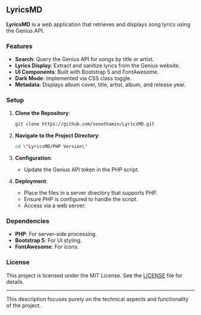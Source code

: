 ## LyricsMD

**LyricsMD** is a web application that retrieves and displays song lyrics using the Genius API. 

### Features

- **Search**: Query the Genius API for songs by title or artist.
- **Lyrics Display**: Extract and sanitize lyrics from the Genius website.
- **UI Components**: Built with Bootstrap 5 and FontAwesome.
- **Dark Mode**: Implemented via CSS class toggle.
- **Metadata**: Displays album cover, title, artist, album, and release year.

### Setup

1. **Clone the Repository**:
   ```bash
   git clone https://github.com/sonothamin/LyricsMD.git
   ```

2. **Navigate to the Project Directory**:
   ```bash
   cd \"LyricsMD/PHP Version\"
   ```

3. **Configuration**:
   - Update the Genius API token in the PHP script.

4. **Deployment**:
   - Place the files in a server directory that supports PHP.
   - Ensure PHP is configured to handle the script.
   - Access via a web server.

### Dependencies

- **PHP**: For server-side processing.
- **Bootstrap 5**: For UI styling.
- **FontAwesome**: For icons.

### License

This project is licensed under the MIT License. See the [LICENSE](LICENSE) file for details.

---

This description focuses purely on the technical aspects and functionality of the project.
